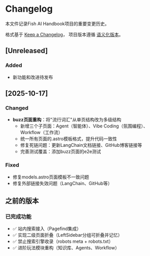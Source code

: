 # Changelog

本文件记录Fish AI Handbook项目的重要变更历史。

格式基于 [Keep a Changelog](https://keepachangelog.com/zh-CN/1.0.0/)，
项目版本遵循 [语义化版本](https://semver.org/lang/zh-CN/)。

## [Unreleased]

### Added

- 新功能和改进待发布

## [2025-10-17]

### Changed

- **buzz页面重构**：将"流行词汇"从单页结构改为多级结构
  - 新增三个子页面：Agent（智能体）、Vibe Coding（氛围编程）、Workflow（工作流）
  - 统一所有页面的.astro模板格式，提升代码一致性
  - 修复死链问题：更新LangChain文档链接、GitHub博客链接等
  - 完善测试覆盖：添加buzz页面的e2e测试

### Fixed

- 修复models.astro页面模板不一致问题
- 修复外部链接失效问题（LangChain、GitHub等）

## 之前的版本

### 已完成功能

- ✅ 站内搜索接入（Pagefind集成）
- ✅ 实现二级页面折叠（LeftSidebar分组可折叠并记忆）
- ✅ 禁止搜索引擎收录（robots meta + robots.txt）
- ✅ 进阶玩法模块重构（知识库、Agents、Workflow）
